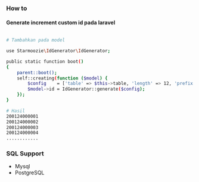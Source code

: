### How to

#### Generate increment custom id pada laravel

``` bash

# Tambahkan pada model

use Starmoozie\IdGenerator\IdGenerator;

public static function boot()
{
    parent::boot();
    self::creating(function ($model) {
        $config    = ['table' => $this->table, 'length' => 12, 'prefix' =>date('ymd')];
        $model->id = IdGenerator::generate($config);
    });
}

# Hasil
200124000001
200124000002
200124000003
200124000004
............
```

### SQL Support
- Mysql
- PostgreSQL